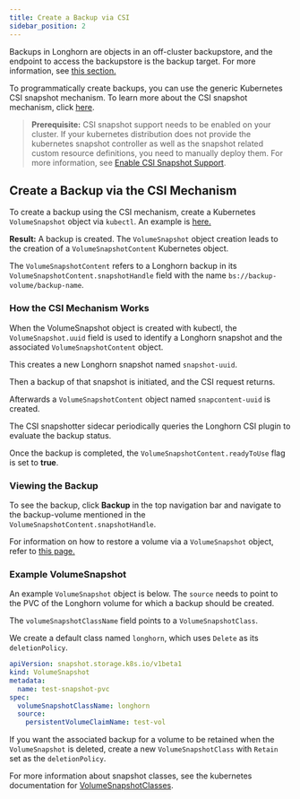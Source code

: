```yaml
---
title: Create a Backup via CSI
sidebar_position: 2
---
```


Backups in Longhorn are objects in an off-cluster backupstore, and the endpoint to access the backupstore is the backup target. For more information, see [this section.](../../../concepts/#31-how-backups-work)

To programmatically create backups, you can use the generic Kubernetes CSI snapshot mechanism. To learn more about the CSI snapshot mechanism, click [here](https://kubernetes.io/docs/concepts/storage/volume-snapshots/).

> **Prerequisite:** CSI snapshot support needs to be enabled on your cluster.
> If your kubernetes distribution does not provide the kubernetes snapshot controller
> as well as the snapshot related custom resource definitions, you need to manually deploy them.
> For more information, see [Enable CSI Snapshot Support](../enable-csi-snapshot-support).


## Create a Backup via the CSI Mechanism

To create a backup using the CSI mechanism, create a Kubernetes `VolumeSnapshot` object via `kubectl`. An example is [here.](#example-volumesnapshot)

**Result:**
A backup is created. The `VolumeSnapshot` object creation leads to the creation of a `VolumeSnapshotContent` Kubernetes object.

The `VolumeSnapshotContent` refers to a Longhorn backup in its `VolumeSnapshotContent.snapshotHandle` field with the name `bs://backup-volume/backup-name`.

### How the CSI Mechanism Works

When the VolumeSnapshot object is created with kubectl, the `VolumeSnapshot.uuid` field is used to identify a Longhorn snapshot and the associated `VolumeSnapshotContent` object.

This creates a new Longhorn snapshot named `snapshot-uuid`.

Then a backup of that snapshot is initiated, and the CSI request returns.

Afterwards a `VolumeSnapshotContent` object named `snapcontent-uuid` is created.

The CSI snapshotter sidecar periodically queries the Longhorn CSI plugin to evaluate the backup status.

Once the backup is completed, the `VolumeSnapshotContent.readyToUse` flag is set to **true**.

### Viewing the Backup

To see the backup, click **Backup** in the top navigation bar and navigate to the backup-volume mentioned in the `VolumeSnapshotContent.snapshotHandle`.

For information on how to restore a volume via a `VolumeSnapshot` object,
refer to [this page.](../restore-a-backup-via-csi)

### Example VolumeSnapshot

An example `VolumeSnapshot` object is below. The `source` needs to point to the PVC of the Longhorn volume for which a backup should be created.

The `volumeSnapshotClassName` field points to a `VolumeSnapshotClass`.

We create a default class named `longhorn`, which uses `Delete` as its `deletionPolicy`.

```yaml
apiVersion: snapshot.storage.k8s.io/v1beta1
kind: VolumeSnapshot
metadata:
  name: test-snapshot-pvc
spec:
  volumeSnapshotClassName: longhorn
  source:
    persistentVolumeClaimName: test-vol
```

If you want the associated backup for a volume to be retained when the `VolumeSnapshot` is deleted, create a new `VolumeSnapshotClass` with `Retain` set as the `deletionPolicy`.

For more information about snapshot classes, see the kubernetes documentation for [VolumeSnapshotClasses](https://kubernetes.io/docs/concepts/storage/volume-snapshot-classes/).
